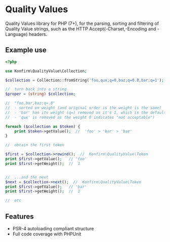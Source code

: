 # Quality Values
Quality Values library for PHP (7+), for the parsing, sorting and filtering of Quality Value strings, such as the HTTP Accept(-Charset,-Encoding and -Language) headers. 

## Example use

```php
<?php

use Konfirm\QualityValue\Collection;

$collection = Collection::fromString('foo,qux;q=0,baz;q=0.8,bar;q=1');

//  turn back into a string
$proper = (string) $collection;

//  "foo,bar,baz;q=.8"
//  - sorted on weight (and original order is the weight is the same)
//  - 'bar' has its weight (q=) removed as it's 1, which is the default
//  - 'qux' is removed as the weight 0 indicates "not acceptable") 

foreach ($collection as $token) {
	print $token->getValue();  //  'foo' > 'bar' > 'baz'
}

//  obtain the first token 

$first = $collection->rewind();  //  Konfirm\QualityValue\Token
print $first->getValue();   // 'foo'
print $first->getWeight();  //  1


//  ...and the next
$next = $collection->next();  //  Konfirm\QualityValue\Token
print $first->getValue();   // 'bar'
print $first->getWeight();  //  1

//  etc
```

## Features

* PSR-4 autoloading compliant structure
* Full code coverage with PHPUnit
